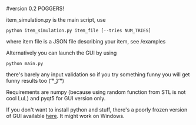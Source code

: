 #version 0.2 POGGERS!

item_simulation.py is the main script, use
```
python item_simulation.py item_file [--tries NUM_TRIES]
```
where item file is a JSON file describing your item, see /examples

Alternatively you can launch the GUI by using
```
python main.py
```
there's barely any input validation so if you try something funny you will get funny results too ( ͡° ͜ʖ ͡°)

Requirements are numpy (because using random function from STL is not cool LuL) and pyqt5 for GUI version only.

If you don't want to install python and stuff, there's a poorly frozen version of GUI available [here](https://www116.zippyshare.com/v/gXTCqDah/file.html). It might work on Windows.